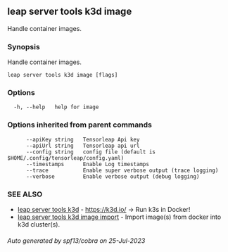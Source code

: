 ## leap server tools k3d image

Handle container images.

### Synopsis

Handle container images.

```
leap server tools k3d image [flags]
```

### Options

```
  -h, --help   help for image
```

### Options inherited from parent commands

```
      --apiKey string   Tensorleap Api key
      --apiUrl string   Tensorleap api url
      --config string   config file (default is $HOME/.config/tensorleap/config.yaml)
      --timestamps      Enable Log timestamps
      --trace           Enable super verbose output (trace logging)
      --verbose         Enable verbose output (debug logging)
```

### SEE ALSO

* [leap server tools k3d](leap_server_tools_k3d.md)	 - https://k3d.io/ -> Run k3s in Docker!
* [leap server tools k3d image import](leap_server_tools_k3d_image_import.md)	 - Import image(s) from docker into k3d cluster(s).

###### Auto generated by spf13/cobra on 25-Jul-2023
